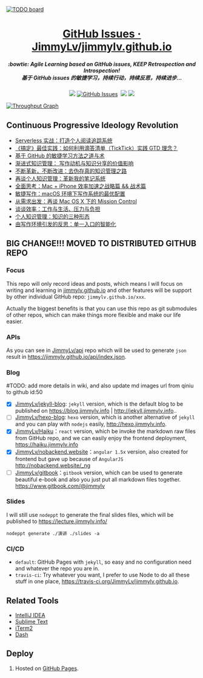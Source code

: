 [![TODO board](https://imdone.io/api/1.0/projects/5aa2413ebb63cf6fc8d9beb8/badge)](https://imdone.io/app#/board/JimmyLv/jimmylv.github.io)

<h1 align="center">
<a href="https://github.com/JimmyLv/jimmylv.github.io/issues">GitHub Issues · JimmyLv/jimmylv.github.io</a>
<h5 align="center", style="color, #666">
:bowtie: Agile Learning based on GitHub issues, <strong>KEEP</strong> Retrospection and Introspection! 
<br>
基于 GitHub issues 的敏捷学习，持续行动，持续反思，持续进步…
</h5>
</h1>
<p align="center">
<a href="https://travis-ci.org/JimmyLv/jimmylv.github.io"><img src="https://travis-ci.org/JimmyLv/jimmylv.github.io.svg?branch=master" /></a>
<a href="https://github.com/JimmyLv/jimmylv.github.io/issues#boards?notFullScreen=false&amp;repos=50039903&amp;showClosed=false" target="_blank" rel="external"><img src="https://img.shields.io/github/issues/JimmyLv/jimmylv.github.io.svg?maxAge=2592000" alt="GitHub Issues"></a>
<a href="https://github.com/JimmyLv/jimmylv.github.io/issues?q=is%3Aissue+is%3Aclosed" target="_blank" rel="external"><img src="https://img.shields.io/github/issues-closed-raw/JimmyLv/jimmylv.github.io.svg?maxAge=2592000" alt=""></a>
<a href="https://app.fossa.io/projects/git%2Bhttps%3A%2F%2Fgithub.com%2FJimmyLv%2Fjimmylv.github.io?ref=badge_shield" alt="FOSSA Status"><img src="https://app.fossa.io/api/projects/git%2Bhttps%3A%2F%2Fgithub.com%2FJimmyLv%2Fjimmylv.github.io.svg?type=shield"/></a>
<img src="https://img.shields.io/badge/license-MIT-brightgreen.svg" />
</p>

[![Throughput Graph](https://graphs.waffle.io/JimmyLv/jimmylv.github.io/throughput.svg)](https://waffle.io/JimmyLv/jimmylv.github.io/metrics/throughput)


## Continuous Progressive Ideology Revolution

- [Serverless 实战：打造个人阅读追踪系统](https://blog.jimmylv.info/2017-06-30-serverless-in-action-build-personal-reading-statistics-system/)
- [《搞定》最佳实践：如何利用滴答清单（TickTick）实践 GTD 理念？](https://blog.jimmylv.info/2017-02-20-gtd-best-practice-137/)
- [基于 GitHub 的敏捷学习方法之道与术](http://blog.jimmylv.info/2016-12-04-agile-learning-based-on-github-issues/)
- [渐进式知识管理： 写作动机与知识分享的价值影响](http://blog.jimmylv.info/2016-11-19-input-and-output-of-PKM/)
- [不断革新，不断改进：去伪存真的知识管理之路](http://blog.jimmylv.info/2016-09-16-sorting-out-knowledge-from-information/)
- [再谈个人知识管理：革新我的笔记系统](http://blog.jimmylv.info/2016-07-12-pkm-again-to-innovate-my-note-system/)
- [全面思考：Mac + iPhone 效率加速之战略篇 && 战术篇](http://blog.jimmylv.info/2016-07-10-speed-up-mac-efficiency/)
- [敏捷写作：macOS 环境下写作系统的最优配置](http://blog.jimmylv.info/2016-06-11-write-in-mac-os-x/)
- [从需求出发：再谈 Mac OS X 下的 Mission Control](http://blog.jimmylv.info/2015-10-31-mission-control-on-mac-os-x/)
- [谈谈效率：工作与生活、压力与负担](http://blog.jimmylv.info/2015-10-30-productivity-and-pressure/)
- [个人知识管理：知识的三种形态](http://blog.jimmylv.info/2015-10-09-three-types-of-knowledge/)
- [由写作环境引发的反思：单一入口的智能化](http://blog.jimmylv.info/2015-05-12-intellectual-and-single-entrance/)

## **BIG CHANGE!!! MOVED TO DISTRIBUTED GITHUB REPO**

### Focus 

This repo will only record ideas and posts, which means I will focus on writing and learning in [jimmylv.github.io](https://github.com/JimmyLv/jimmylv.github.io) and other features will be support by other individual GitHub repo: `jimmylv.github.io/xxx`.

Actually the biggest benefits is that you can use this repo as git submodules of other repos, which can make things more flexible and make our life easier. 

### APIs

As you can see in [JimmyLv/api](https://github.com/JimmyLv/api) repo which will be used to generate `json` result in <https://jimmylv.github.io/api/index.json>.

### Blog

#TODO: add more details in wiki, and also update md images url from qiniu to github id:50

* [x] [JimmyLv/jekyll-blog](https://github.com/JimmyLv/jekyll-blog): `jekyll` version, which is the default blog to be published on <https://blog.jimmylv.info> | <http://jekyll.jimmylv.info>..
* [ ] [JimmyLv/hexo-blog](https://github.com/JimmyLv/hexo-blog): `hexo` version, which is another alternative of `jekyll` and you can play with `nodejs` easily, <http://hexo.jimmylv.info>.
* [x] [JimmyLv/Haiku](https://github.com/JimmyLv/Haiku)：`react` version, which be invoke the markdown raw files from GitHub repo, and we can easily enjoy the frontend deployment, <https://haiku.jimmylv.info>
* [x] [JimmyLv/nobackend.website](https://github.com/JimmyLv/nobackend.website)：`angular 1.5x` version, also created for frontend but gave up because of `AngularJS` <http://nobackend.website/_ng>  
* [ ] [JimmyLv/gitbook](https://github.com/JimmyLv/GitBook)：`gitbook` version, which can be used to generate beautiful e-book and also you just put all markdown files together. <https://www.gitbook.com/@jimmylv>

### Slides

I will still use `nodeppt` to generate the final slides files, which will be published to <https://lecture.jimmylv.info/>

```
nodeppt generate ./演讲 ./slides -a
```

### CI/CD

- `default`: GitHub Pages with `jekyll`, so easy and no configuration need and whatever the repo you are in.
- `travis-ci`: Try whatever you want, I prefer to use Node to do all these stuff in one place, <https://travis-ci.org/JimmyLv/jimmylv.github.io>.


## Related Tools

- [IntelliJ IDEA](https://www.jetbrains.com/idea/)
- [Sublime Text](https://www.sublimetext.com/3)
- [iTerm2](https://www.iterm2.com/)
- [Dash](https://kapeli.com/dash)

## Deploy
1. Hosted on [GitHub Pages](http://eiet.github.io/).


